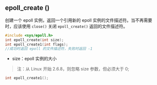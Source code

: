 

## epoll_create ()
创建一个 epoll 实例，返回一个引用新的 epoll 实例的文件描述符。当不再需要时，应该使用 `close()` 关闭 `epoll_create()` 返回的文件描述符。

```c
#include <sys/epoll.h>
int epoll_create(int size);
int epoll_create1(int flags);
//成功时返回 epoll 的文件描述符，失败时返回 -1
```
+ size：epoll 实例的大小
> 注：从 Linux 开始 2.6.8，则忽略 size 参数，但必须大于 0;


```c
int epoll_create1();
```
